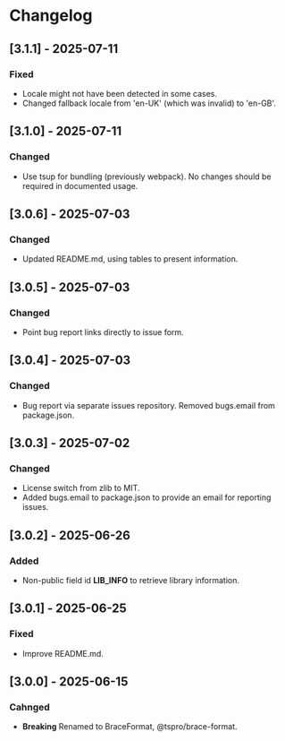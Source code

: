 # Changelog

## [3.1.1] - 2025-07-11
### Fixed
- Locale might not have been detected in some cases.
- Changed fallback locale from 'en-UK' (which was invalid) to 'en-GB'.

## [3.1.0] - 2025-07-11
### Changed
- Use tsup for bundling (previously webpack). No changes should be required in documented usage.

## [3.0.6] - 2025-07-03
### Changed
- Updated README.md, using tables to present information.

## [3.0.5] - 2025-07-03
### Changed
- Point bug report links directly to issue form.

## [3.0.4] - 2025-07-03
### Changed
- Bug report via separate issues repository. Removed bugs.email from package.json.

## [3.0.3] - 2025-07-02
### Changed
- License switch from zlib to MIT.
- Added bugs.email to package.json to provide an email for reporting issues.

## [3.0.2] - 2025-06-26
### Added
- Non-public field id __LIB_INFO__ to retrieve library information.

## [3.0.1] - 2025-06-25
### Fixed
- Improve README.md.

## [3.0.0] - 2025-06-15
### Cahnged
- **Breaking** Renamed to BraceFormat, @tspro/brace-format.
